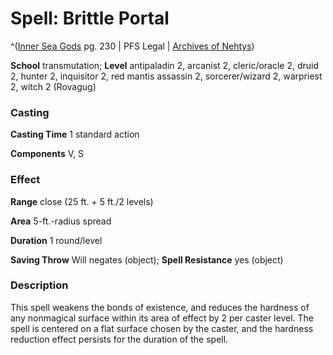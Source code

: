 # Spell: Brittle Portal

^([Inner Sea Gods][ss-brittle-portal] pg. 230 | PFS Legal | [Archives of Nehtys][sn-brittle-portal])

**School** transmutation; **Level** antipaladin 2, arcanist 2, cleric/oracle 2, druid 2, hunter 2, inquisitor 2, red mantis assassin 2, sorcerer/wizard 2, warpriest 2, witch 2 (Rovagug)

### Casting

**Casting Time** 1 standard action  

**Components** V, S

### Effect

**Range** close (25 ft. + 5 ft./2 levels)  

**Area** 5-ft.-radius spread  

**Duration** 1 round/level  

**Saving Throw** Will negates (object); **Spell Resistance** yes (object)

### Description

This spell weakens the bonds of existence, and reduces the hardness of any nonmagical surface within its area of effect by 2 per caster level. The spell is centered on a flat surface chosen by the caster, and the hardness reduction effect persists for the duration of the spell.

[ss-brittle-portal]: http://paizo.com/products/btpy94wj
[sn-brittle-portal]: http://www.archivesofnethys.com/SpellDisplay.aspx?ItemName=Brittle%20Portal